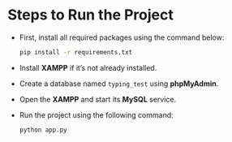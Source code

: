 # Steps to Run the Project

- First, install all required packages using the command below:

  ```bash
  pip install -r requirements.txt 
  ```

- Install **XAMPP** if it’s not already installed.

- Create a database named `typing_test` using **phpMyAdmin**.

- Open the **XAMPP** and start its **MySQL** service.

- Run the project using the following command:

  ```bash
  python app.py
  ```
